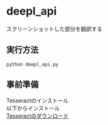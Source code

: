 # deepl_api
スクリーンショットした部分を翻訳する

## 実行方法
```
python deepl_api.py
```


## 事前準備

Tesseractのインストール\
以下からインストール\
[Tesseractのダウンロード](https://github.com/UB-Mannheim/tesseract/wiki)